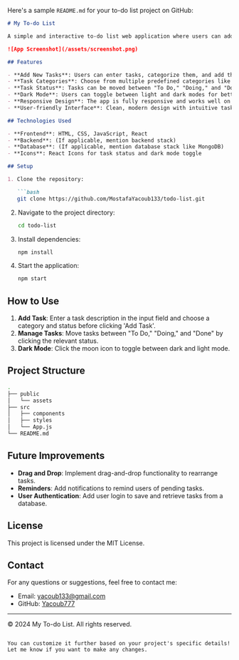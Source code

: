 Here's a sample `README.md` for your to-do list project on GitHub:

```md
# My To-do List

A simple and interactive to-do list web application where users can add, track, and categorize tasks. It allows users to manage their tasks in different categories, such as HTML, CSS, JavaScript, React, MongoDB, and more. It also includes a dark mode toggle for enhanced user experience.

![App Screenshot](/assets/screenshot.png)

## Features

- **Add New Tasks**: Users can enter tasks, categorize them, and add them to the to-do list.
- **Task Categories**: Choose from multiple predefined categories like HTML, CSS, JavaScript, React, MongoDB, etc.
- **Task Status**: Tasks can be moved between "To Do," "Doing," and "Done."
- **Dark Mode**: Users can toggle between light and dark modes for better accessibility.
- **Responsive Design**: The app is fully responsive and works well on all screen sizes.
- **User-friendly Interface**: Clean, modern design with intuitive task management.

## Technologies Used

- **Frontend**: HTML, CSS, JavaScript, React
- **Backend**: (If applicable, mention backend stack)
- **Database**: (If applicable, mention database stack like MongoDB)
- **Icons**: React Icons for task status and dark mode toggle

## Setup

1. Clone the repository:

   ```bash
   git clone https://github.com/MostafaYacoub133/todo-list.git
   ```

2. Navigate to the project directory:

   ```bash
   cd todo-list
   ```

3. Install dependencies:

   ```bash
   npm install
   ```

4. Start the application:

   ```bash
   npm start
   ```

## How to Use

1. **Add Task**: Enter a task description in the input field and choose a category and status before clicking 'Add Task'.
2. **Manage Tasks**: Move tasks between "To Do," "Doing," and "Done" by clicking the relevant status.
3. **Dark Mode**: Click the moon icon to toggle between dark and light mode.

## Project Structure

```bash
.
├── public
│   └── assets
├── src
│   ├── components
│   ├── styles
│   └── App.js
└── README.md
```

## Future Improvements

- **Drag and Drop**: Implement drag-and-drop functionality to rearrange tasks.
- **Reminders**: Add notifications to remind users of pending tasks.
- **User Authentication**: Add user login to save and retrieve tasks from a database.
  
## License

This project is licensed under the MIT License.

## Contact

For any questions or suggestions, feel free to contact me:

- Email: yacoub133@gmail.com
- GitHub: [Yacoub777](https://github.com/Yacoub777)

---

© 2024 My To-do List. All rights reserved.
```

You can customize it further based on your project's specific details! Let me know if you want to make any changes.
